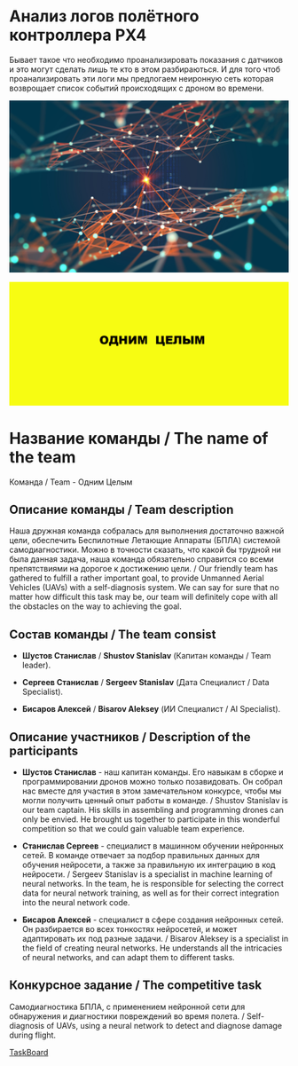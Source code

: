 # Анализ логов полётного контроллера PX4

Бывает такое что необходимо проанализировать показания с датчиков и это могут сделать лишь те кто в этом разбираються. И для того чтоб проанализировать эти логи мы предлогаем неиронную сеть которая возврощает список событий происходящих с дроном во времени. 

![Неиронка](https://github.com/StasFoster/Havaton_BRICKS2024/blob/129f427b5b63c12abe42bd3dd447109fffaca6cc/%D0%AD%D0%BB%D0%B5%D0%BC%D0%B5%D0%BD%D1%82%D1%8B%20%D0%98%D0%BD%D1%82%D0%B5%D1%80%D1%84%D0%B5%D0%B9%D1%81%D0%B0/1643325841_73-kartinkin-net-p-pattern-neiroset-krasivie-79.jpg)


![Изображение](https://github.com/StasFoster/Havaton_BRICKS2024/blob/9e2722fc1f288f2e9701958fecf5a823fcf5d247/%D0%AD%D0%BB%D0%B5%D0%BC%D0%B5%D0%BD%D1%82%D1%8B%20%D0%98%D0%BD%D1%82%D0%B5%D1%80%D1%84%D0%B5%D0%B9%D1%81%D0%B0/%D0%9B%D0%BE%D0%B3%D0%BE%D1%82%D0%B8%D0%BF%20%D0%9E%D0%B4%D0%BD%D0%B8%D0%BC%20%D0%A6%D0%B5%D0%BB%D1%8B%D0%BC.png)

# Название команды / The name of the team

Команда / Team - Одним Целым

## Описание команды / Team description

Наша дружная команда собралась для выполнения достаточно важной цели, обеспечить Беспилотные Летающие Аппараты (БПЛА) системой самодиагностики. Можно в точности сказать, что какой бы трудной ни была данная задача, наша команда обязательно справится со всеми препятствиями на дорогое к достижению цели. / Our friendly team has gathered to fulfill a rather important goal, to provide Unmanned Aerial Vehicles (UAVs) with a self-diagnosis system. We can say for sure that no matter how difficult this task may be, our team will definitely cope with all the obstacles on the way to achieving the goal.

## Состав команды / The team consist

* **Шустов Станислав** / **Shustov Stanislav** (Капитан команды / Team leader).

* **Сергеев Станислав** / **Sergeev Stanislav** (Дата Специалист / Data Specialist). 

* **Бисаров Алексей** / **Bisarov Aleksey** (ИИ Специалист / AI Specialist).

## Описание участников / Description of the participants

* **Шустов Станислав** - наш капитан команды. Его навыкам в сборке и программировании дронов можно только позавидовать. Он собрал нас вместе для участия в этом замечательном конкурсе, чтобы мы могли получить ценный опыт работы в команде. / Shustov Stanislav is our team captain. His skills in assembling and programming drones can only be envied. He brought us together to participate in this wonderful competition so that we could gain valuable team experience.

* **Станислав Сергеев** - специалист в машинном обучении нейронных сетей. В команде отвечает за подбор правильных данных для обучения нейросети, а также за правильную их интеграцию в код нейросети. / Sergeev Stanislav is a specialist in machine learning of neural networks. In the team, he is responsible for selecting the correct data for neural network training, as well as for their correct integration into the neural network code.

* **Бисаров Алексей** - специалист в сфере создания нейронных сетей. Он разбирается во всех тонкостях нейросетей, и может адаптировать их под разные задачи. / Bisarov Aleksey is a specialist in the field of creating neural networks. He understands all the intricacies of neural networks, and can adapt them to different tasks.

## Конкурсное задание / The competitive task

Самодиагностика БПЛА, с применением нейронной сети для обнаружения и диагностики повреждений во время полета. / Self-diagnosis of UAVs, using a neural network to detect and diagnose damage during flight.


[TaskBoard](https://docs.google.com/spreadsheets/d/1PIl7bhBPtqOBv_UBM3XKtVbSxh-o-9a6cCnWLpuicuM/edit?usp=sharing)



















